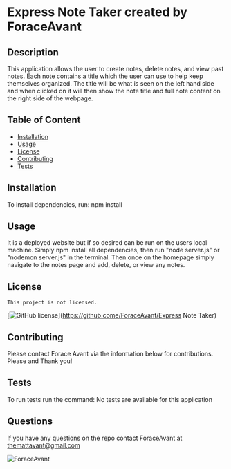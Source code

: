 
# Express Note Taker created by ForaceAvant


## Description

This application allows the user to create notes, delete notes, and view past notes. Each note contains a title which the user can use to help keep themselves organized. The title will be what is seen on the left hand side and when clicked on it will then show the note title and full note content on the right side of the webpage.

## Table of Content

* [Installation](#installation)
* [Usage](#usage)
* [License](#license)
* [Contributing](#contributing)
* [Tests](#tests)

## Installation

To install dependencies, run: npm install

## Usage

It is a deployed website but if so desired can be run on the users local machine. Simply npm install all dependencies, then run "node server.js" or "nodemon server.js" in the terminal. Then once on the homepage simply navigate to the notes page and add, delete, or view any notes.

## License
    
    This project is not licensed.

[![GitHub license](https://img.shields.io/badge/license-None-blue.svg)](https://github.come/ForaceAvant/Express Note Taker)

## Contributing

Please contact Forace Avant via the information below for contributions. Please and Thank you!

## Tests

To run tests run the command: No tests are available for this application

## Questions

If you have any questions on the repo contact ForaceAvant at themattavant@gmail.com


![ForaceAvant](https://avatars2.githubusercontent.com/u/59487000?v=4)